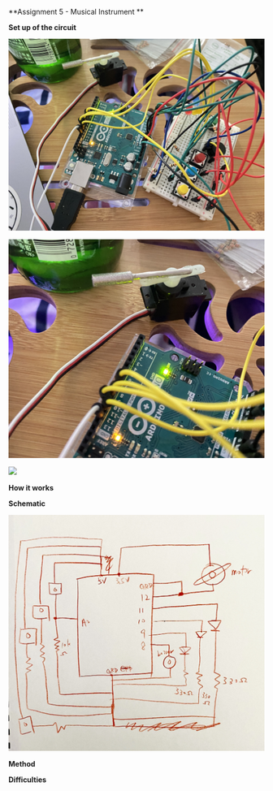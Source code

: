 **Assignment 5 - Musical Instrument **



**Set up of the circuit**

![](set-up.jpg)

![](close-up-1.jpg)

![](close-up-2.jpg)

**How it works**


**Schematic**

![](schematic-music.jpg)

**Method**



**Difficulties**
